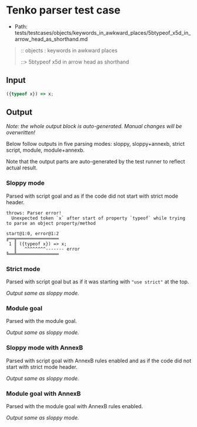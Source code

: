 # Tenko parser test case

- Path: tests/testcases/objects/keywords_in_awkward_places/5btypeof_x5d_in_arrow_head_as_shorthand.md

> :: objects : keywords in awkward places
>
> ::> 5btypeof x5d in arrow head as shorthand

## Input

`````js
({typeof x}) => x;
`````

## Output

_Note: the whole output block is auto-generated. Manual changes will be overwritten!_

Below follow outputs in five parsing modes: sloppy, sloppy+annexb, strict script, module, module+annexb.

Note that the output parts are auto-generated by the test runner to reflect actual result.

### Sloppy mode

Parsed with script goal and as if the code did not start with strict mode header.

`````
throws: Parser error!
  Unexpected token `x` after start of property `typeof` while trying to parse an object property/method

start@1:0, error@1:2
╔══╦════════════════
 1 ║ ({typeof x}) => x;
   ║   ^^^^^^^^------- error
╚══╩════════════════

`````

### Strict mode

Parsed with script goal but as if it was starting with `"use strict"` at the top.

_Output same as sloppy mode._

### Module goal

Parsed with the module goal.

_Output same as sloppy mode._

### Sloppy mode with AnnexB

Parsed with script goal with AnnexB rules enabled and as if the code did not start with strict mode header.

_Output same as sloppy mode._

### Module goal with AnnexB

Parsed with the module goal with AnnexB rules enabled.

_Output same as sloppy mode._
